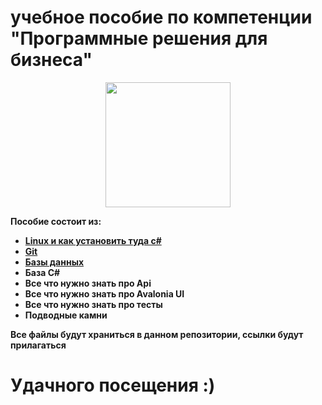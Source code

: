 # учебное пособие по компетенции "Программные решения для бизнеса"

<p align="center">
<img src="https://sun9-40.userapi.com/impg/6pE9CtpBB-6h8iCs2bdXeKLFYxkolBMvu0M0Xw/ygva-nnvQa8.jpg?size=400x400&quality=95&sign=8f1f91881609b04d785e344e70b6661c&type=album" width="200"/>
</p>

<b>Пособие состоит из:<b>
- <a href="https://github.com/prn-ic/ws-study-guide/wiki/Linux">Linux и как установить туда c#</a>
- <a href="https://github.com/prn-ic/ws-study-guide/wiki/Git">Git</a>
- <a href="https://github.com/prn-ic/ws-study-guide/wiki/%D0%91%D0%B0%D0%B7%D1%8B-%D0%B4%D0%B0%D0%BD%D0%BD%D1%8B%D1%85">Базы данных</a>
- База C#
- Все что нужно знать про Api
- Все что нужно знать про Avalonia UI
- Все что нужно знать про тесты
- Подводные камни

Все файлы будут храниться в данном репозитории, ссылки будут прилагаться

# Удачного посещения :)
